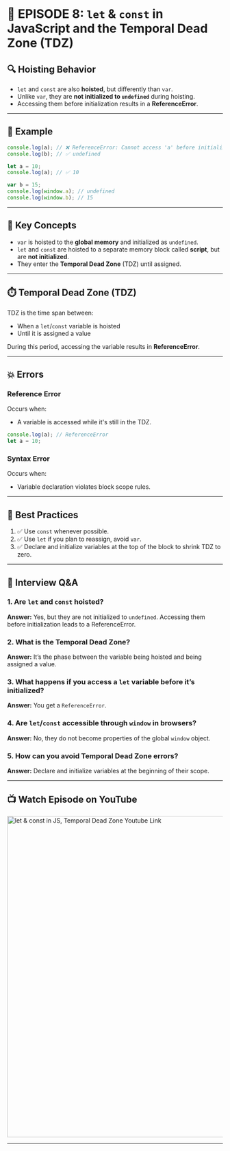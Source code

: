 # 📘 EPISODE 8: `let` & `const` in JavaScript and the Temporal Dead Zone (TDZ)

## 🔍 Hoisting Behavior

- `let` and `const` are also **hoisted**, but differently than `var`.
- Unlike `var`, they are **not initialized to `undefined`** during hoisting.
- Accessing them before initialization results in a **ReferenceError**.

---

## 🧪 Example

```js
console.log(a); // ❌ ReferenceError: Cannot access 'a' before initialization
console.log(b); // ✅ undefined

let a = 10;
console.log(a); // ✅ 10

var b = 15;
console.log(window.a); // undefined
console.log(window.b); // 15
```

---

## 🧠 Key Concepts

- `var` is hoisted to the **global memory** and initialized as `undefined`.
- `let` and `const` are hoisted to a separate memory block called **script**, but are **not initialized**.
- They enter the **Temporal Dead Zone** (TDZ) until assigned.

---

## ⏱️ Temporal Dead Zone (TDZ)

TDZ is the time span between:
- When a `let`/`const` variable is hoisted
- Until it is assigned a value

During this period, accessing the variable results in **ReferenceError**.

---

## 💥 Errors

### Reference Error
Occurs when:
- A variable is accessed while it's still in the TDZ.

```js
console.log(a); // ReferenceError
let a = 10;
```

### Syntax Error
Occurs when:
- Variable declaration violates block scope rules.

---

## 🧼 Best Practices

1. ✅ Use `const` whenever possible.
2. ✅ Use `let` if you plan to reassign, avoid `var`.
3. ✅ Declare and initialize variables at the top of the block to shrink TDZ to zero.

---

## 💬 Interview Q&A

### 1. Are `let` and `const` hoisted?
**Answer:** Yes, but they are not initialized to `undefined`. Accessing them before initialization leads to a ReferenceError.

### 2. What is the Temporal Dead Zone?
**Answer:** It’s the phase between the variable being hoisted and being assigned a value.

### 3. What happens if you access a `let` variable before it’s initialized?
**Answer:** You get a `ReferenceError`.

### 4. Are `let`/`const` accessible through `window` in browsers?
**Answer:** No, they do not become properties of the global `window` object.

### 5. How can you avoid Temporal Dead Zone errors?
**Answer:** Declare and initialize variables at the beginning of their scope.

---

## 📺 Watch Episode on YouTube

<a href="https://www.youtube.com/watch?v=BNC6slYCj50&ab_channel=AkshaySaini" target="_blank"><img src="https://img.youtube.com/vi/BNC6slYCj50/0.jpg" width="750"
alt="let & const in JS, Temporal Dead Zone Youtube Link"/></a>

---